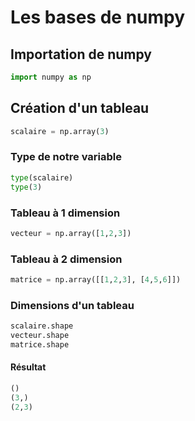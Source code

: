 # Les bases de numpy

## Importation de numpy

```python
import numpy as np
```

## Création d'un tableau

```python
scalaire = np.array(3)
```

### Type de notre variable

```python
type(scalaire)
type(3)
```

### Tableau à 1 dimension

```python
vecteur = np.array([1,2,3])
```

### Tableau à 2 dimension

```python
matrice = np.array([[1,2,3], [4,5,6]])
```

### Dimensions d'un tableau

```python
scalaire.shape
vecteur.shape
matrice.shape
```

#### Résultat

```python
()
(3,)
(2,3)
```
